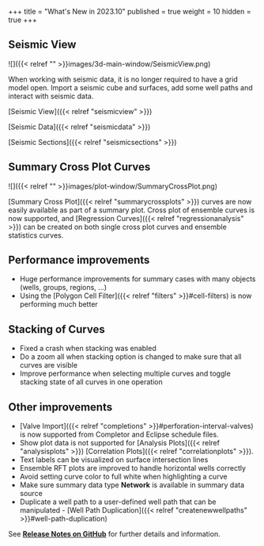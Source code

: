 +++
title = "What's New in 2023.10"
published = true
weight = 10
hidden = true
+++



## Seismic View
![]({{< relref "" >}}images/3d-main-window/SeismicView.png)

When working with seismic data, it is no longer required to have a grid model open. Import a seismic cube and surfaces, add some well paths and interact with seismic data.

[Seismic View]({{< relref "seismicview" >}})

[Seismic Data]({{< relref "seismicdata" >}})

[Seismic Sections]({{< relref "seismicsections" >}})
 

## Summary Cross Plot Curves
![]({{< relref "" >}}images/plot-window/SummaryCrossPlot.png)

[Summary Cross Plot]({{< relref "summarycrossplots" >}}) curves are now easily available as part of a summary plot. Cross plot of ensemble curves is now supported, and [Regression Curves]({{< relref "regressionanalysis" >}}) can be created on both single cross plot curves and ensemble statistics curves.

## Performance improvements
- Huge performance improvements for summary cases with many objects (wells, groups, regions, ...)
- Using the [Polygon Cell Filter]({{< relref "filters" >}}#cell-filters) is now performing much better

## Stacking of Curves
- Fixed a crash when stacking was enabled
- Do a zoom all when stacking option is changed to make sure that all curves are visible
- Improve performance when selecting multiple curves and toggle stacking state of all curves in one operation

## Other improvements

- [Valve Import]({{< relref "completions" >}}#perforation-interval-valves) is now supported from Completor and Eclipse schedule files.
- Show plot data is not supported for [Analysis Plots]({{< relref "analysisplots" >}}) [Correlation Plots]({{< relref "correlationplots" >}}).
- Text labels can be visualized on surface intersection lines
- Ensemble RFT plots are improved to handle horizontal wells correctly
- Avoid setting curve color to full white when highlighting a curve
- Make sure summary data type **Network** is available in summary data source
- Duplicate a well path to a user-defined well path that can be manipulated - [Well Path Duplication]({{< relref "createnewwellpaths" >}}#well-path-duplication)


See [**Release Notes on GitHub**](https://github.com/OPM/ResInsight/releases/) for further details and information.